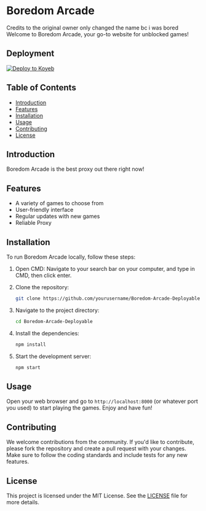 # Boredom Arcade
Credits to the original owner only changed the name bc i was bored
Welcome to Boredom Arcade, your go-to website for unblocked games!

## Deployment

[![Deploy to Koyeb](https://www.koyeb.com/static/images/deploy/button.svg)](https://app.koyeb.com/deploy?type=git&repository=https://github.com/ZShark2166/Boredom-Arcade-Deployable&branch=main&name=Boredom-Arcade&build-command=npm%20install&run-command=npm%20start)


## Table of Contents
- [Introduction](#introduction)
- [Features](#features)
- [Installation](#installation)
- [Usage](#usage)
- [Contributing](#contributing)
- [License](#license)

## Introduction
Boredom Arcade is the best proxy out there right now!

## Features
- A variety of games to choose from
- User-friendly interface
- Regular updates with new games
- Reliable Proxy

## Installation
To run Boredom Arcade locally, follow these steps:

1. Open CMD:
    Navigate to your search bar on your computer, and type in CMD, then click enter.
    
2. Clone the repository:
    ```sh
    git clone https://github.com/yourusername/Boredom-Arcade-Deployable.git
    ```
3. Navigate to the project directory:
    ```sh
    cd Boredom-Arcade-Deployable
    ```
4. Install the dependencies:
    ```sh
    npm install
    ```
5. Start the development server:
    ```sh
    npm start
    ```

## Usage
Open your web browser and go to `http://localhost:8000` (or whatever port you used) to start playing the games. Enjoy and have fun!

## Contributing
We welcome contributions from the community. If you'd like to contribute, please fork the repository and create a pull request with your changes. Make sure to follow the coding standards and include tests for any new features.

## License
This project is licensed under the MIT License. See the [LICENSE](LICENSE) file for more details.
